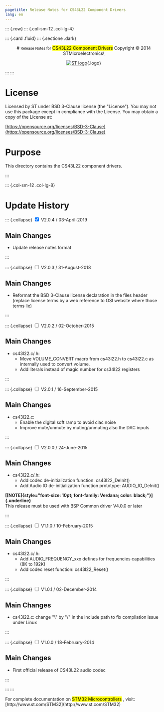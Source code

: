 ```yaml
---
pagetitle: Release Notes for CS43L22 Component Drivers
lang: en
---
```


::: {.row}
::: {.col-sm-12 .col-lg-4}

::: {.card .fluid}
::: {.sectione .dark}
<center>
# <small>Release Notes for</small> <mark>CS43L22 Component Drivers</mark>
Copyright &copy; 2014 STMicroelectronics\
    
[![ST logo](../../../../_htmresc/st_logo.png)](https://www.st.com){.logo}
</center>
:::
:::

# License

Licensed by ST under BSD 3-Clause license (the \"License\"). You may
not use this package except in compliance with the License. You may
obtain a copy of the License at:

[https://opensource.org/licenses/BSD-3-Clause](https://opensource.org/licenses/BSD-3-Clause)

# Purpose

This directory contains the CS43L22 component drivers.

:::

::: {.col-sm-12 .col-lg-8}
# Update History

::: {.collapse}
<input type="checkbox" id="collapse-section22" checked aria-hidden="true">
<label for="collapse-section22" aria-hidden="true">V2.0.4 / 03-April-2019</label>
<div>			

## Main Changes

- Update release notes format

</div>
:::

::: {.collapse}
<input type="checkbox" id="collapse-section20" aria-hidden="true">
<label for="collapse-section20" aria-hidden="true">V2.0.3 / 31-August-2018</label>
<div>			

## Main Changes

- Reformat the BSD 3-Clause license declaration in the files header (replace license terms by a web reference to OSI website where those terms lie)

</div>
:::

::: {.collapse}
<input type="checkbox" id="collapse-section19" aria-hidden="true">
<label for="collapse-section19" aria-hidden="true">V2.0.2 / 02-October-2015</label>
<div>			

## Main Changes

- cs43l22.c/.h: 
  - Move VOLUME_CONVERT macro from cs43l22.h to cs43l22.c as internally used to convert volume.
  - Add literals instead of magic number for cs34l22 registers

</div>
:::

::: {.collapse}
<input type="checkbox" id="collapse-section18" aria-hidden="true">
<label for="collapse-section18" aria-hidden="true">V2.0.1 / 16-September-2015</label>
<div>			

## Main Changes

- cs43l22.c: 
  - Enable the digital soft ramp to avoid clac noise
  - Improve mute/unmute by muting/unmuting also the DAC inputs

</div>
:::

::: {.collapse}
<input type="checkbox" id="collapse-section18" aria-hidden="true">
<label for="collapse-section18" aria-hidden="true">V2.0.0 / 24-June-2015</label>
<div>			

## Main Changes

- cs43l22.c/.h: 
  - Add codec de-initialization function: cs43l22_DeInit()
  - Add Audio IO de-initialization function prototype: AUDIO_IO_DeInit()
  
**[[NOTE]{style="font-size: 10pt; font-family: Verdana; color: black;"}]{.underline}**  
This release must be used with BSP Common driver V4.0.0 or later

</div>
:::

::: {.collapse}
<input type="checkbox" id="collapse-section17" aria-hidden="true">
<label for="collapse-section17" aria-hidden="true">V1.1.0 / 10-February-2015</label>
<div>			

## Main Changes

- cs43l22.c/.h: 
  - Add AUDIO_FREQUENCY_xxx defines for frequencies capabilities (8K to 192K)
  - Add codec reset function: cs43l22_Reset()


</div>
:::

::: {.collapse}
<input type="checkbox" id="collapse-section16" aria-hidden="true">
<label for="collapse-section16" aria-hidden="true">V1.0.1 / 02-December-2014</label>
<div>			

## Main Changes

- cs43l22.c: change "\\" by "/" in the include path to fix compilation issue under Linux


</div>
:::

::: {.collapse}
<input type="checkbox" id="collapse-section15" aria-hidden="true">
<label for="collapse-section15" aria-hidden="true">V1.0.0 / 18-February-2014</label>
<div>			

## Main Changes

- First official release of CS43L22 audio codec


</div>
:::

:::
:::

<footer class="sticky">
For complete documentation on <mark>STM32 Microcontrollers</mark> ,
visit: [http://www.st.com/STM32](http://www.st.com/STM32)
</footer>
